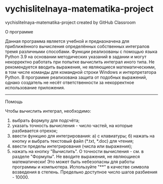 # vychislitelnaya-matematika-project
vychislitelnaya-matematika-project created by GitHub Classroom


О программе

Данная программа является учебной и предназначена для приближённого вычисления определённых собственных интегралов тремя различными способами.
Функции реализованы с помощью языка Python 3.9 на основании методических указаний в задании и могут некорректно работать при попытке вычислить интеграл иного типа.
Не рекомендуется вводить выражения, не являющиеся математическими, в том числе команды для командной строки Windows и интерпретатора Python.
В программе реализована защита от подобных выражений, однако создатель не несёт ответственности за некорректное использование приложения.

_____________
Помощь

Чтобы вычислить интеграл, необходимо:
1) выбрать формулу для подсчёта;
2) указать точность вычисления - число частей, на которые разбивается отрехок;
3) ввести функцию для интегрирования:
   a) с клавиатуры;
   б) нажать на кнопку и выбрать текстовый файл (*.txt, *.doc) для чтения;
4) ввести пределы интегрирования (числа или выражения);
5) нажать на кнопку "Вычислить".
О точности вычисления - см. в разделе "Формулы".
Не вводите выражения, не являющиеся математически! Это может быть небезопасны для работы программы и компьютера.
Используйте "**" в качестве символа возведения в степень.
Предельно доступное число шагов разбиения - 10000.
